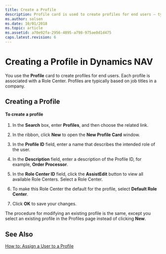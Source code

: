 ```yaml
---
title: Create a Profile
description: Profile card is used to create profiles for end users – typically based on job titles in a company, and each profile is associated with a Role Center.
ms.author: solsen
ms.date: 10/01/2018
ms.topic: article
ms.assetid: a70e92fa-2956-4895-a798-975ae0d1d475
caps.latest.revision: 6
---
```


# Creating a Profile in Dynamics NAV
You use the **Profile** card to create profiles for end users. Each profile is associated with a Role Center. Profiles are typically based on job titles in a company.  
  
## Creating a Profile  
  
#### To create a profile  
  
1.  In the **Search** box, enter **Profiles**, and then choose the related link.  
  
2.  In the ribbon, click **New** to open the **New Profile Card** window.  
  
3.  In the **Profile ID** field, enter a name that describes the intended role of the user.  
  
4.  In the **Description** field, enter a description of the Profile ID, for example, **Order Processor**.  
  
5.  In the **Role Center ID** field, click the **AssistEdit** button to view all available Role Centers. Select a Role Center.  
  
6.  To make this Role Center the default for the profile, select **Default Role Center**.  
  
7.  Click **OK** to save your changes.  
  
 The procedure for modifying an existing profile is the same, except you select an existing profile in the Profiles page instead of clicking **New**.  
  
## See Also     
 [How to: Assign a User to a Profile](how-to-assign-a-user-to-a-profile.md)